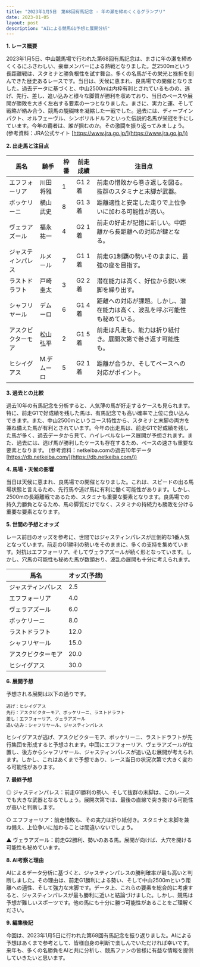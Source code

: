 ```yaml
---
title: "2023年1月5日　第68回有馬記念 - 年の瀬を締めくくるグランプリ"
date: 2023-01-05
layout: post
description: "AIによる競馬G1予想と展開分析"
---
```


**1. レース概要**

2023年1月5日、中山競馬場で行われた第68回有馬記念は、まさに年の瀬を締めくくるにふさわしい、豪華メンバーによる熱戦となりました。芝2500mという長距離戦は、スタミナと勝負根性を試す舞台。多くの名馬がその栄光と挫折を刻んできた歴史あるレースです。当日は、天候に恵まれ、良馬場での開催となりました。過去データに基づくと、中山2500mは内枠有利とされているものの、逃げ、先行、差し、追い込みと様々な脚質が勝利を収めており、当日のペースや展開が勝敗を大きく左右する要素の一つとなりました。まさに、実力と運、そして戦略が絡み合う、競馬の醍醐味を凝縮した一戦でした。過去には、ディープインパクト、オルフェーヴル、シンボリルドルフといった伝説的名馬が栄冠を手にしています。今年の覇者は、誰が掴むのか。その激闘を振り返ってみましょう。  (参考資料：JRA公式サイト  [https://www.jra.go.jp/](https://www.jra.go.jp/))


**2. 出走馬と注目点**

| 馬名           | 騎手       | 枠番 | 前走成績     | 注目点                                                                     |
|---------------|------------|------|--------------|-----------------------------------------------------------------------------|
| エフフォーリア   | 川田将雅     | 1    | G1 2着       | 前走の惜敗から巻き返しを図る。抜群のスタミナと末脚が武器。                             |
| ボッケリーニ    | 横山武史     | 8    | G1 3着       | 距離適性と安定した走りで上位争いに加わる可能性が高い。                                |
| ヴェラアズール   | 福永祐一     | 4    | G2 1着       | 前走の好走が記憶に新しい。中距離から長距離への対応が鍵となる。                     |
| ジャスティンパレス| ルメール     | 7    | G1 1着       | 前走G1制覇の勢いそのままに、最強の座を目指す。                                |
| ラストドラフト  | 戸崎圭太     | 3    | G2 2着       | 潜在能力は高く、好位から鋭い末脚を繰り出す。                                  |
| シャフリヤール   | デムーロ     | 6    | G1 4着       | 距離への対応が課題。しかし、潜在能力は高く、波乱を呼ぶ可能性も秘めている。             |
| アスクビクターモア| 松山弘平     | 2    | G1 5着       | 前走は凡走も、能力は折り紙付き。展開次第で巻き返す可能性も。                         |
| ヒシイグアス     | M.デムーロ    | 5    | G2 1着       | 距離が合うか、そしてペースへの対応がポイント。                                  |


**3. 過去との比較**

過去10年の有馬記念を分析すると、人気薄の馬が好走するケースも見られます。特に、前走G1で好成績を残した馬は、有馬記念でも高い確率で上位に食い込んできます。また、中山2500mというコース特性から、スタミナと末脚の両方を兼ね備えた馬が有利とされています。今年の出走馬は、前走G1で好成績を残した馬が多く、過去データから見て、ハイレベルなレース展開が予想されます。また、過去には、逃げ馬が勝利したケースも存在するため、ペースの速さも重要な要素となります。 (参考資料：netkeiba.comの過去10年データ [https://db.netkeiba.com/](https://db.netkeiba.com/))


**4. 馬場・天候の影響**

当日は天候に恵まれ、良馬場での開催となりました。これは、スピードの出る馬場状態と言えるため、先行馬や逃げ馬に有利に働く可能性があります。しかし、2500mの長距離戦であるため、スタミナも重要な要素となります。良馬場での持久力勝負となるため、馬の脚質だけでなく、スタミナの持続力も勝敗を分ける重要な要素となります。


**5. 世間の予想とオッズ**

レース前日のオッズを参考に、世間ではジャスティンパレスが圧倒的な1番人気となっています。前走のG1勝利の勢いをそのままに、多くの支持を集めています。対抗はエフフォーリア、そしてヴェラアズールが続く形となっています。しかし、穴馬の可能性も秘めた馬が数頭おり、波乱の展開も十分に考えられます。

| 馬名           | オッズ(予想) |
|---------------|--------------|
| ジャスティンパレス| 2.5          |
| エフフォーリア   | 4.0          |
| ヴェラアズール   | 6.0          |
| ボッケリーニ    | 8.0          |
| ラストドラフト  | 12.0         |
| シャフリヤール   | 15.0         |
| アスクビクターモア| 20.0         |
| ヒシイグアス     | 30.0         |


**6. 展開予想**

予想される展開は以下の通りです。

```
逃げ：ヒシイグアス
先行：アスクビクターモア、ボッケリーニ、ラストドラフト
差し：エフフォーリア、ヴェラアズール
追い込み：シャフリヤール、ジャスティンパレス
```

ヒシイグアスが逃げ、アスクビクターモア、ボッケリーニ、ラストドラフトが先行集団を形成すると予想されます。中団にエフフォーリア、ヴェラアズールが位置し、後方からシャフリヤール、ジャスティンパレスが追い込む展開が考えられます。しかし、これはあくまで予想であり、レース当日の状況次第で大きく変わる可能性があります。


**7. 最終予想**

◎ ジャスティンパレス：前走G1勝利の勢い、そして抜群の末脚は、このレースでも大きな武器となるでしょう。展開次第では、最後の直線で突き抜ける可能性が高いと判断します。

○ エフフォーリア：前走惜敗も、その実力は折り紙付き。スタミナと末脚を兼ね備え、上位争いに加わることは間違いないでしょう。

▲ ヴェラアズール：前走G2勝利、勢いのある馬。展開が向けば、大穴を開ける可能性も秘めています。


**8. AI考察と理由**

AIによるデータ分析に基づくと、ジャスティンパレスの勝利確率が最も高いと判断しました。その理由は、前走G1勝利による勢い、そして中山2500mという距離への適性、そして強力な末脚です。データ上、これらの要素を総合的に考慮すると、ジャスティンパレスが最も勝利に近いと結論づけました。しかし、競馬は予想が難しいスポーツです。他の馬にも十分に勝つ可能性があることをご理解ください。


**9. 編集後記**

今回は、2023年1月5日に行われた第68回有馬記念を振り返りました。AIによる予想はあくまで参考として、皆様自身の判断で楽しんでいただければ幸いです。  来年も、多くの名勝負をAIと共に分析し、競馬ファンの皆様に有益な情報を提供していきたいと思います。
